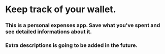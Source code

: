 # Keep track of your wallet.

### This is a personal expenses app. Save what you've spent and see detailed informations about it.
### Extra descriptions is going to be added in the future.
